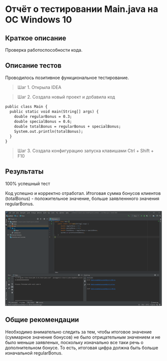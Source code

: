 # Отчёт о тестировании Main.java на ОС Windows 10

## Краткое описание
Проверка работоспособности кода.

## Описание тестов
Проводилось позитивное функциональное тестирование.

>Шаг 1. Открыла IDEA

>Шаг 2. Создала новый проект и добавила код

```
public class Main {
  public static void main(String[] args) {
    double regularBonus = 0.3;
    double specialBonus = 0.6;
    double totalBonus = regularBonus + specialBonus;
    System.out.println(totalBonus);
  }
}
```

>Шаг 3. Создала конфигурацию запуска клавишами Ctrl + Shift + F10

## Результаты
100% успешный тест

Код успешно и корректно отработал. Итоговая сумма бонусов клиентов (totalBonus) - положительное значение, больше заявленнного значения regularBonus. 

![img](https://github.com/voevodina/images/blob/master/Main_3.png?raw=true)

## Общие рекомендации
Необходимо внимательно следить за тем, чтобы итоговое значение (суммарное значение бонусов) не было отрицательным значением и не было меньше заявленых, поскольку изначально все таки речь о дополнительном бонусе. То есть, итоговая цифра должна быть больше изначальной regularBonus. 
